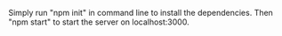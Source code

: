 Simply run "npm init" in command line to install the dependencies.
Then "npm start" to start the server on localhost:3000.

